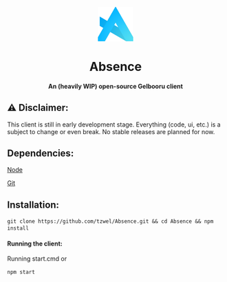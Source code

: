 <p align="center"> <img src="src/img/Absence-logo.png" width="auto" height="80px" alt="Absence logo" /> </p>
<h1 align="center"> Absence </h1>
<h4 align="center"> An (heavily WIP) open-source Gelbooru client </h4>

## ⚠️ Disclaimer:
This client is still in early development stage. Everything (code, ui, etc.) is a subject to change or even break. No stable releases are planned for now.

## Dependencies:
[Node](https://nodejs.org)

[Git](https://git-scm.com)

## Installation:
```shell
git clone https://github.com/tzwel/Absence.git && cd Absence && npm install
```

#### Running the client:
Running start.cmd or

```shell
npm start
```
